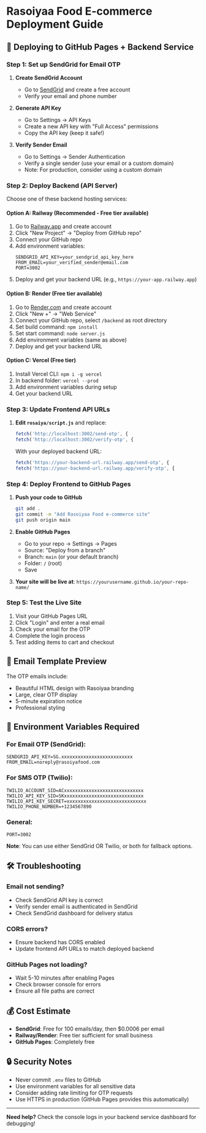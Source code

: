 # Rasoiyaa Food E-commerce Deployment Guide

## 🚀 Deploying to GitHub Pages + Backend Service

### Step 1: Set up SendGrid for Email OTP

1. **Create SendGrid Account**
   - Go to [SendGrid](https://sendgrid.com) and create a free account
   - Verify your email and phone number

2. **Generate API Key**
   - Go to Settings → API Keys
   - Create a new API key with "Full Access" permissions
   - Copy the API key (keep it safe!)

3. **Verify Sender Email**
   - Go to Settings → Sender Authentication
   - Verify a single sender (use your email or a custom domain)
   - Note: For production, consider using a custom domain

### Step 2: Deploy Backend (API Server)

Choose one of these backend hosting services:

#### Option A: Railway (Recommended - Free tier available)
1. Go to [Railway.app](https://railway.app) and create account
2. Click "New Project" → "Deploy from GitHub repo"
3. Connect your GitHub repo
4. Add environment variables:
   ```
   SENDGRID_API_KEY=your_sendgrid_api_key_here
   FROM_EMAIL=your_verified_sender@email.com
   PORT=3002
   ```
5. Deploy and get your backend URL (e.g., `https://your-app.railway.app`)

#### Option B: Render (Free tier available)
1. Go to [Render.com](https://render.com) and create account
2. Click "New +" → "Web Service"
3. Connect your GitHub repo, select `/backend` as root directory
4. Set build command: `npm install`
5. Set start command: `node server.js`
6. Add environment variables (same as above)
7. Deploy and get your backend URL

#### Option C: Vercel (Free tier)
1. Install Vercel CLI: `npm i -g vercel`
2. In backend folder: `vercel --prod`
3. Add environment variables during setup
4. Get your backend URL

### Step 3: Update Frontend API URLs

1. **Edit `rosaiya/script.js`** and replace:
   ```javascript
   fetch('http://localhost:3002/send-otp', {
   fetch('http://localhost:3002/verify-otp', {
   ```
   With your deployed backend URL:
   ```javascript
   fetch('https://your-backend-url.railway.app/send-otp', {
   fetch('https://your-backend-url.railway.app/verify-otp', {
   ```

### Step 4: Deploy Frontend to GitHub Pages

1. **Push your code to GitHub**
   ```bash
   git add .
   git commit -m "Add Rasoiyaa Food e-commerce site"
   git push origin main
   ```

2. **Enable GitHub Pages**
   - Go to your repo → Settings → Pages
   - Source: "Deploy from a branch"
   - Branch: `main` (or your default branch)
   - Folder: `/` (root)
   - Save

3. **Your site will be live at**: `https://yourusername.github.io/your-repo-name/`

### Step 5: Test the Live Site

1. Visit your GitHub Pages URL
2. Click "Login" and enter a real email
3. Check your email for the OTP
4. Complete the login process
5. Test adding items to cart and checkout

## 📧 Email Template Preview

The OTP emails include:
- Beautiful HTML design with Rasoiyaa branding
- Large, clear OTP display
- 5-minute expiration notice
- Professional styling

## 🔧 Environment Variables Required

### For Email OTP (SendGrid):
```
SENDGRID_API_KEY=SG.xxxxxxxxxxxxxxxxxxxxxxxxxx
FROM_EMAIL=noreply@rasoiyafood.com
```

### For SMS OTP (Twilio):
```
TWILIO_ACCOUNT_SID=ACxxxxxxxxxxxxxxxxxxxxxxxxxxxxx
TWILIO_API_KEY_SID=SKxxxxxxxxxxxxxxxxxxxxxxxxxxxxx
TWILIO_API_KEY_SECRET=xxxxxxxxxxxxxxxxxxxxxxxxxxxxx
TWILIO_PHONE_NUMBER=+1234567890
```

### General:
```
PORT=3002
```

**Note**: You can use either SendGrid OR Twilio, or both for fallback options.

## 🛠 Troubleshooting

### Email not sending?
- Check SendGrid API key is correct
- Verify sender email is authenticated in SendGrid
- Check SendGrid dashboard for delivery status

### CORS errors?
- Ensure backend has CORS enabled
- Update frontend API URLs to match deployed backend

### GitHub Pages not loading?
- Wait 5-10 minutes after enabling Pages
- Check browser console for errors
- Ensure all file paths are correct

## 💰 Cost Estimate

- **SendGrid**: Free for 100 emails/day, then $0.0006 per email
- **Railway/Render**: Free tier sufficient for small business
- **GitHub Pages**: Completely free

## 🔒 Security Notes

- Never commit `.env` files to GitHub
- Use environment variables for all sensitive data
- Consider adding rate limiting for OTP requests
- Use HTTPS in production (GitHub Pages provides this automatically)

---

**Need help?** Check the console logs in your backend service dashboard for debugging!